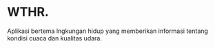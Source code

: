 # WTHR.
Aplikasi bertema lngkungan hidup yang memberikan informasi tentang kondisi cuaca dan kualitas udara.
